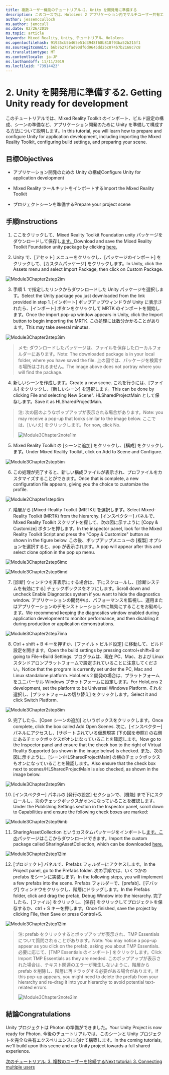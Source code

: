 ```yaml
---
title: 複数ユーザー機能のチュートリアル-2. Unity を開発用に準備する
description: このコースでは、HoloLens 2 アプリケーション内でマルチユーザー共有エクスペリエンスを実装する方法について説明します。
author: jessemcculloch
ms.author: jemccull
ms.date: 02/26/2019
ms.topic: article
keywords: Mixed Reality、Unity、チュートリアル、Hololens
ms.openlocfilehash: 91935cb5b465e51d3948f68b818f93ba52b215f1
ms.sourcegitcommit: b6b76275fad90df6d9645dd2bc074b7b2168c7c8
ms.translationtype: MT
ms.contentlocale: ja-JP
ms.lasthandoff: 11/11/2019
ms.locfileid: "73914423"
---
```

# <a name="2-getting-unity-ready-for-development"></a><span data-ttu-id="832a6-105">2. Unity を開発用に準備する</span><span class="sxs-lookup"><span data-stu-id="832a6-105">2. Getting Unity ready for development</span></span> 


<span data-ttu-id="832a6-106">このチュートリアルでは、Mixed Reality Toolkit のインポート、ビルド設定の構成、シーンの準備など、アプリケーション開発のために Unity を準備して構成する方法について説明します。</span><span class="sxs-lookup"><span data-stu-id="832a6-106">In this tutorial, you will learn how to prepare and configure Unity for application development, including importing the Mixed Reality Toolkit, configuring build settings, and preparing your scene.</span></span>

## <a name="objectives"></a><span data-ttu-id="832a6-107">目標</span><span class="sxs-lookup"><span data-stu-id="832a6-107">Objectives</span></span>

- <span data-ttu-id="832a6-108">アプリケーション開発のための Unity の構成</span><span class="sxs-lookup"><span data-stu-id="832a6-108">Configure Unity for application development</span></span>

- <span data-ttu-id="832a6-109">Mixed Reality ツールキットをインポートする</span><span class="sxs-lookup"><span data-stu-id="832a6-109">Import the Mixed Reality Toolkit</span></span>

- <span data-ttu-id="832a6-110">プロジェクトシーンを準備する</span><span class="sxs-lookup"><span data-stu-id="832a6-110">Prepare your project scene</span></span>

## <a name="instructions"></a><span data-ttu-id="832a6-111">手順</span><span class="sxs-lookup"><span data-stu-id="832a6-111">Instructions</span></span>

1. <span data-ttu-id="832a6-112">ここをクリックして、Mixed Reality Toolkit Foundation unity パッケージをダウンロードして保存し[ます。](https://github.com/microsoft/MixedRealityToolkit-Unity/releases/download/v2.1.0/Microsoft.MixedReality.Toolkit.Unity.Foundation.2.1.0.unitypackage)</span><span class="sxs-lookup"><span data-stu-id="832a6-112">Download and save the Mixed Reality Toolkit Foundation unity package by clicking [here.](https://github.com/microsoft/MixedRealityToolkit-Unity/releases/download/v2.1.0/Microsoft.MixedReality.Toolkit.Unity.Foundation.2.1.0.unitypackage)</span></span>

2. <span data-ttu-id="832a6-113">Unity で、[アセット] メニューをクリックし、[パッケージのインポート] をクリックして、[カスタムパッケージ] をクリックします。</span><span class="sxs-lookup"><span data-stu-id="832a6-113">In Unity, click the Assets menu and select Import Package, then click on Custom Package.</span></span>

![Module3Chapter2step2im](images/module3chapter2step2im.PNG)

3. <span data-ttu-id="832a6-115">手順 1. で指定したリンクからダウンロードした Unity パッケージを選択します。</span><span class="sxs-lookup"><span data-stu-id="832a6-115">Select the Unity package you just downloaded from the link provided in step 1.</span></span> <span data-ttu-id="832a6-116">[インポート] ポップアップウィンドウが Unity に表示されたら、[インポート] ボタンをクリックして MRTK のインポートを開始します。</span><span class="sxs-lookup"><span data-stu-id="832a6-116">Once the import pop-up window appears in Unity, click the Import button to begin importing the MRTK.</span></span> <span data-ttu-id="832a6-117">この処理には数分かかることがあります。</span><span class="sxs-lookup"><span data-stu-id="832a6-117">This may take several minutes.</span></span>

![Module3Chapter2step3im](images/module3chapter2step3im.PNG)

> <span data-ttu-id="832a6-119">メモ: ダウンロードしたパッケージは、ファイルを保存したローカルフォルダーにあります。</span><span class="sxs-lookup"><span data-stu-id="832a6-119">Note: The downloaded package is in your local folder, where you have saved the file.</span></span> <span data-ttu-id="832a6-120">上の図では、パッケージを検索する場所はされるません。</span><span class="sxs-lookup"><span data-stu-id="832a6-120">The image above does not portray where you will find the package.</span></span>

4. <span data-ttu-id="832a6-121">新しいシーンを作成します。</span><span class="sxs-lookup"><span data-stu-id="832a6-121">Create a new scene.</span></span> <span data-ttu-id="832a6-122">これを行うには、[ファイル] をクリックし、[新しいシーン] を選択します。</span><span class="sxs-lookup"><span data-stu-id="832a6-122">This can be done by clicking File and selecting New Scene".</span></span> <span data-ttu-id="832a6-123">HLSharedProjectMain として保存します。</span><span class="sxs-lookup"><span data-stu-id="832a6-123">Save it as HLSharedProjectMain.</span></span>

> <span data-ttu-id="832a6-124">注: 次の図のようなポップアップが表示される場合があります。</span><span class="sxs-lookup"><span data-stu-id="832a6-124">Note: you may receive a pop-up that looks similar to the image below.</span></span> <span data-ttu-id="832a6-125">ここでは、[いいえ] をクリックします。</span><span class="sxs-lookup"><span data-stu-id="832a6-125">For now, click No.</span></span>
>
> ![Module3Chapter2note1im](images/module3chapter2note1im.PNG)

5. <span data-ttu-id="832a6-127">Mixed Reality Toolkit の [シーンに追加] をクリックし、[構成] をクリックします。</span><span class="sxs-lookup"><span data-stu-id="832a6-127">Under Mixed Reality Toolkit, click on Add to Scene and Configure.</span></span>

![Module3Chapter2step5im](images/module3chapter2step5im.PNG)

6. <span data-ttu-id="832a6-129">この処理が完了すると、新しい構成ファイルが表示され、プロファイルをカスタマイズすることができます。</span><span class="sxs-lookup"><span data-stu-id="832a6-129">Once that is complete, a new configuration file appears, giving you the choice to customize the profile.</span></span> 

![Module2Chapter1step4im](images/Module2Chapter1step4im.PNG)

7. <span data-ttu-id="832a6-131">階層から [Mixed-Reality Toolkit (MRTK)] を選択します。</span><span class="sxs-lookup"><span data-stu-id="832a6-131">Select Mixed-Reality Toolkit (MRTK) from the  hierarchy.</span></span> <span data-ttu-id="832a6-132">[インスペクター] パネルで、Mixed Reality Toolkit スクリプトを探して、次の図に示すように [Copy & Customize] ボタンを押します。</span><span class="sxs-lookup"><span data-stu-id="832a6-132">In the inspector panel, look for the Mixed Reality Toolkit Script and press the "Copy & Customize" button  as shown in the figure below.</span></span>  <span data-ttu-id="832a6-133">この後、ポップアップメニューの [複製] オプションを選択すると、pop が表示されます。</span><span class="sxs-lookup"><span data-stu-id="832a6-133">A pop will appear after this and select clone option in the pop up menu.</span></span>

![Module3Chapter2step6imc](images/module3chapter2step6imc.PNG)

![Module3Chapter2step6imd](images/module3chapter2step6imd.PNG)

7. <span data-ttu-id="832a6-136">[診断] ウィンドウを非表示にする場合は、下にスクロールし、[診断システムを有効にする] チェックボックスをオフにします。</span><span class="sxs-lookup"><span data-stu-id="832a6-136">Scroll down and uncheck Enable Diagnostics system if you want to hide the diagnostics window.</span></span> <span data-ttu-id="832a6-137">アプリケーションの開発中は、パフォーマンスを監視し、運用またはアプリケーションのデモンストレーション中に無効にすることをお勧めします。</span><span class="sxs-lookup"><span data-stu-id="832a6-137">We recommend keeping the diagnostics window enabled during application development to monitor performance, and then disabling it during production or application demonstrations.</span></span> 

![Module3Chapter2step7ima](images/module3chapter2step7ima.PNG)

8. <span data-ttu-id="832a6-139">Ctrl + shift + B キーを押すか、[ファイル > ビルド設定] に移動して、ビルド設定を開きます。</span><span class="sxs-lookup"><span data-stu-id="832a6-139">Open the build settings by pressing control+shift+B or going to File->Build Settings.</span></span> <span data-ttu-id="832a6-140">プログラムは、現在 PC、Mac、および Linux スタンドアロンプラットフォームで設定されていることに注意してください。</span><span class="sxs-lookup"><span data-stu-id="832a6-140">Notice that the program is currently set under the PC, Mac and Linux standalone platform.</span></span> <span data-ttu-id="832a6-141">HoloLens 2 開発の場合は、プラットフォームをユニバーサル Windows プラットフォームに設定します。</span><span class="sxs-lookup"><span data-stu-id="832a6-141">For HoloLens 2 development, set the platform to be Universal Windows Platform.</span></span> <span data-ttu-id="832a6-142">それを選択し、[プラットフォームの切り替え] をクリックします。</span><span class="sxs-lookup"><span data-stu-id="832a6-142">Select it and click Switch Platform.</span></span>

![Module3Chapter2step8im](images/module3chapter2step8im.PNG)

9. <span data-ttu-id="832a6-144">完了したら、[Open シーンの追加] というボックスをクリックします。</span><span class="sxs-lookup"><span data-stu-id="832a6-144">Once complete, click the box called Add Open Scenes.</span></span> <span data-ttu-id="832a6-145">次に、[インスペクター] パネルにアクセスし、[サポートされている仮想現実 (下の図を参照)] の右側にあるチェックボックスがオンになっていることを確認します。</span><span class="sxs-lookup"><span data-stu-id="832a6-145">Now go to the Inspector panel and ensure that the check box to the right of Virtual Reality Supported (as shown in the image below) is checked.</span></span> <span data-ttu-id="832a6-146">また、次の図に示すように、[シーン/HLSharedProjectMain] の横のチェックボックスもオンになっていることを確認します。</span><span class="sxs-lookup"><span data-stu-id="832a6-146">Also ensure that the check box next to scenes/HLSharedProjectMain is also checked, as shown in the image below.</span></span>

![Module3Chapter2step9im](images/module3chapter2step9im.PNG)

10. <span data-ttu-id="832a6-148">[インスペクター] パネルの [発行の設定] セクションで、[機能] まで下にスクロールし、次のチェックボックスがオンになっていることを確認します。</span><span class="sxs-lookup"><span data-stu-id="832a6-148">Under the Publishing Settings section in the Inspector panel, scroll down to Capabilities and ensure the following check boxes are marked:</span></span>

![Module3Chapter2step9imb](images/module3chapter2step9imb.PNG)

11. <span data-ttu-id="832a6-150">SharingAssetCollection というカスタムパッケージをインポートし[ます。この](https://github.com/microsoft/MixedRealityLearning/releases/tag/development)パッケージはここからダウンロードできます。</span><span class="sxs-lookup"><span data-stu-id="832a6-150">Import the custom package called SharingAssetCollection, which can be downloaded [here.](https://github.com/microsoft/MixedRealityLearning/releases/tag/development)</span></span>

![Module3Chapter2step12im](images/module3chapter2step11im.PNG)

12. <span data-ttu-id="832a6-152">[プロジェクト] パネルで、Prefabs フォルダーにアクセスします。</span><span class="sxs-lookup"><span data-stu-id="832a6-152">In the Project panel, go to the Prefabs folder.</span></span> <span data-ttu-id="832a6-153">次の手順では、いくつかの prefabs をシーンに実装します。</span><span class="sxs-lookup"><span data-stu-id="832a6-153">In the following steps, you will implement a few prefabs into the scene.</span></span> <span data-ttu-id="832a6-154">Prefabs フォルダーで、[prefab]、[デバッグ] ウィンドウをクリックし、階層にドラッグします。</span><span class="sxs-lookup"><span data-stu-id="832a6-154">In the Prefabs folder, click and drag the prefab, Debug Window into the hierarchy.</span></span> <span data-ttu-id="832a6-155">完了したら、[ファイル] をクリックし、[保存] をクリックしてプロジェクトを保存するか、ctrl + S キーを押します。</span><span class="sxs-lookup"><span data-stu-id="832a6-155">Once finished, save the project by clicking File, then Save or press Control+S.</span></span>

![Module3Chapter2step12im](images/module3chapter2step12im.PNG)

   > <span data-ttu-id="832a6-157">注: prefab をクリックするとポップアップが表示され、TMP Essentials について質問されることがあります。</span><span class="sxs-lookup"><span data-stu-id="832a6-157">Note: You may notice a pop-up appear as you click on the prefab, asking you about TMP Essentials.</span></span> <span data-ttu-id="832a6-158">必要に応じて、[TMP Essentials のインポート] をクリックします。</span><span class="sxs-lookup"><span data-stu-id="832a6-158">Click Import TMP Essentials as they are needed.</span></span> <span data-ttu-id="832a6-159">このポップアップが表示された場合は、テキスト関連のエラーが発生しないように、階層から prefab を削除し、階層に再ドラッグする必要がある場合があります。</span><span class="sxs-lookup"><span data-stu-id="832a6-159">If this pop-up appears, you might need to delete the prefab from your hierarchy and re-drag it into your hierarchy to avoid potential text-related errors.</span></span>
   >
>![Module3Chapter2note2im](images/module3chapter2note2im.PNG)


## <a name="congratulations"></a><span data-ttu-id="832a6-161">結論</span><span class="sxs-lookup"><span data-stu-id="832a6-161">Congratulations</span></span>

<span data-ttu-id="832a6-162">Unity プロジェクトは Photon の準備ができました。</span><span class="sxs-lookup"><span data-stu-id="832a6-162">Your Unity Project is now ready for Photon.</span></span> <span data-ttu-id="832a6-163">今後のチュートリアルでは、このシーンと Unity プロジェクトを完全な共有エクスペリエンスに向けて構築します。</span><span class="sxs-lookup"><span data-stu-id="832a6-163">In the coming tutorials, we'll build upon this scene and our Unity project towards a full shared experience.</span></span>

<span data-ttu-id="832a6-164">[次のチュートリアル: 3. 複数のユーザーを接続する](mrlearning-sharing(photon)-ch3.md)</span><span class="sxs-lookup"><span data-stu-id="832a6-164">[Next tutorial: 3. Connecting multiple users](mrlearning-sharing(photon)-ch3.md)</span></span>

